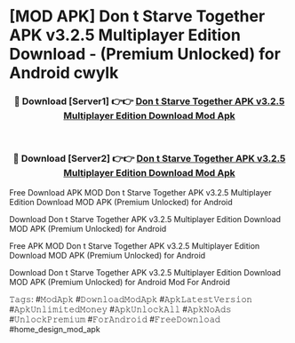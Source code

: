 # [MOD APK] Don t Starve Together APK v3.2.5 Multiplayer Edition Download - (Premium Unlocked) for Android cwylk



<div align="center">
<h3>🔴 Download [Server1] 👉👉 <a href="https://momento.my/?title=Don_t_Starve_Together_APK_v3.2.5_Multiplayer_Edition_Download">Don t Starve Together APK v3.2.5 Multiplayer Edition Download Mod Apk</a></h3><br>

<h3>🔴 Download [Server2] 👉👉 <a href="https://momento.my/?title=Don_t_Starve_Together_APK_v3.2.5_Multiplayer_Edition_Download">Don t Starve Together APK v3.2.5 Multiplayer Edition Download Mod Apk</a></h3>
</div>



Free Download APK MOD Don t Starve Together APK v3.2.5 Multiplayer Edition Download MOD APK (Premium Unlocked) for Android

Download Don t Starve Together APK v3.2.5 Multiplayer Edition Download MOD APK (Premium Unlocked) for Android

Free APK MOD Don t Starve Together APK v3.2.5 Multiplayer Edition Download MOD APK (Premium Unlocked) for Android

Download Don t Starve Together APK v3.2.5 Multiplayer Edition Download MOD APK (Premium Unlocked) for Android Mod For Android

𝚃𝚊𝚐𝚜: #𝙼𝚘𝚍𝙰𝚙𝚔 #𝙳𝚘𝚠𝚗𝚕𝚘𝚊𝚍𝙼𝚘𝚍𝙰𝚙𝚔 #𝙰𝚙𝚔𝙻𝚊𝚝𝚎𝚜𝚝𝚅𝚎𝚛𝚜𝚒𝚘𝚗 #𝙰𝚙𝚔𝚄𝚗𝚕𝚒𝚖𝚒𝚝𝚎𝚍𝙼𝚘𝚗𝚎𝚢 #𝙰𝚙𝚔𝚄𝚗𝚕𝚘𝚌𝚔𝙰𝚕𝚕 #𝙰𝚙𝚔𝙽𝚘𝙰𝚍𝚜 #𝚄𝚗𝚕𝚘𝚌𝚔𝙿𝚛𝚎𝚖𝚒𝚞𝚖 #𝙵𝚘𝚛𝙰𝚗𝚍𝚛𝚘𝚒𝚍 #𝙵𝚛𝚎𝚎𝙳𝚘𝚠𝚗𝚕𝚘𝚊𝚍 #home_design_mod_apk
